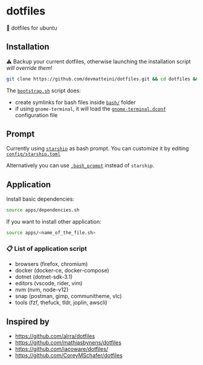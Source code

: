 # dotfiles

:wrench: dotfiles for ubuntu

## Installation

:warning: Backup your current dotfiles, otherwise launching the installation script _will override them_!

```bash
git clone https://github.com/devmatteini/dotfiles.git && cd dotfiles && source bootstrap.sh
```

The [`bootstrap.sh`](bootstrap.sh) script does:
- create symlinks for bash files inside [`bash/`](bash/) folder
- if using `gnome-terminal`, it will load the [`gnome-terminal.dconf`](gnome-terminal.dconf) configuration file

## Prompt

Currently using [`starship`](https://github.com/starship/starship/) as bash prompt.
You can customize it by editing [`config/starship.toml`](config/starship.toml)

Alternatively you can use [`.bash_prompt`](bash/.bash_prompt) instead of `starship`.

## Application

Install basic dependencies:

```bash
source apps/dependencies.sh
```

If you want to install other application:

```bash
source apps/<name_of_the_file.sh>
```

### :clipboard: List of application script

- browsers (firefox, chromium)
- docker (docker-ce, docker-compose)
- dotnet (dotnet-sdk-3.1)
- editors (vscode, rider, vim)
- nvm (nvm, node-v12)
- snap (postman, gimp, communitheme, vlc)
- tools (fzf, thefuck, tldr, joplin, awscli)

## Inspired by

- https://github.com/alrra/dotfiles
- https://github.com/mathiasbynens/dotfiles
- https://github.com/iacoware/dotfiles/
- https://github.com/CoreyMSchafer/dotfiles
